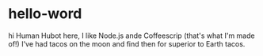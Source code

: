 # hello-word
hi Human
Hubot here, I like Node.js ande Coffeescrip (that's what I'm made of!)
I've had tacos on the moon and find then for superior to Earth tacos.
